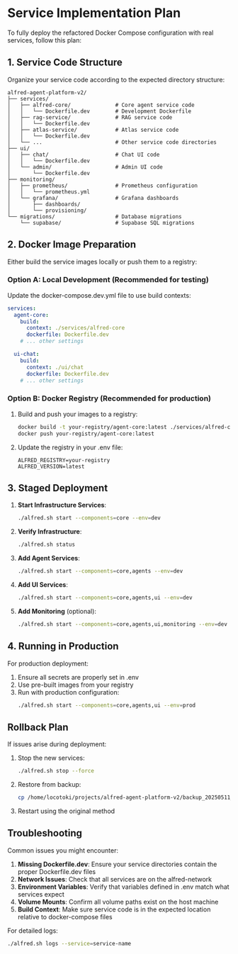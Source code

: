 # Service Implementation Plan

To fully deploy the refactored Docker Compose configuration with real services, follow this plan:

## 1. Service Code Structure

Organize your service code according to the expected directory structure:

```
alfred-agent-platform-v2/
├── services/
│   ├── alfred-core/              # Core agent service code
│   │   └── Dockerfile.dev        # Development Dockerfile
│   ├── rag-service/              # RAG service code
│   │   └── Dockerfile.dev
│   ├── atlas-service/            # Atlas service code
│   │   └── Dockerfile.dev
│   └── ...                       # Other service code directories
├── ui/
│   ├── chat/                     # Chat UI code
│   │   └── Dockerfile.dev
│   └── admin/                    # Admin UI code
│       └── Dockerfile.dev
├── monitoring/
│   ├── prometheus/               # Prometheus configuration
│   │   └── prometheus.yml
│   └── grafana/                  # Grafana dashboards
│       ├── dashboards/
│       └── provisioning/
└── migrations/                   # Database migrations
    └── supabase/                 # Supabase SQL migrations
```

## 2. Docker Image Preparation

Either build the service images locally or push them to a registry:

### Option A: Local Development (Recommended for testing)

Update the docker-compose.dev.yml file to use build contexts:

```yaml
services:
  agent-core:
    build:
      context: ./services/alfred-core
      dockerfile: Dockerfile.dev
    # ... other settings

  ui-chat:
    build:
      context: ./ui/chat
      dockerfile: Dockerfile.dev
    # ... other settings
```

### Option B: Docker Registry (Recommended for production)

1. Build and push your images to a registry:
   ```bash
   docker build -t your-registry/agent-core:latest ./services/alfred-core
   docker push your-registry/agent-core:latest
   ```

2. Update the registry in your .env file:
   ```
   ALFRED_REGISTRY=your-registry
   ALFRED_VERSION=latest
   ```

## 3. Staged Deployment

1. **Start Infrastructure Services**:
   ```bash
   ./alfred.sh start --components=core --env=dev
   ```

2. **Verify Infrastructure**:
   ```bash
   ./alfred.sh status
   ```

3. **Add Agent Services**:
   ```bash
   ./alfred.sh start --components=core,agents --env=dev
   ```

4. **Add UI Services**:
   ```bash
   ./alfred.sh start --components=core,agents,ui --env=dev
   ```

5. **Add Monitoring** (optional):
   ```bash
   ./alfred.sh start --components=core,agents,ui,monitoring --env=dev
   ```

## 4. Running in Production

For production deployment:

1. Ensure all secrets are properly set in .env
2. Use pre-built images from your registry
3. Run with production configuration:
   ```bash
   ./alfred.sh start --components=core,agents,ui --env=prod
   ```

## Rollback Plan

If issues arise during deployment:

1. Stop the new services:
   ```bash
   ./alfred.sh stop --force
   ```

2. Restore from backup:
   ```bash
   cp /home/locotoki/projects/alfred-agent-platform-v2/backup_20250511_164713/* /home/locotoki/projects/alfred-agent-platform-v2/
   ```

3. Restart using the original method

## Troubleshooting

Common issues you might encounter:

1. **Missing Dockerfile.dev**: Ensure your service directories contain the proper Dockerfile.dev files
2. **Network Issues**: Check that all services are on the alfred-network
3. **Environment Variables**: Verify that variables defined in .env match what services expect
4. **Volume Mounts**: Confirm all volume paths exist on the host machine
5. **Build Context**: Make sure service code is in the expected location relative to docker-compose files

For detailed logs:
```bash
./alfred.sh logs --service=service-name
```